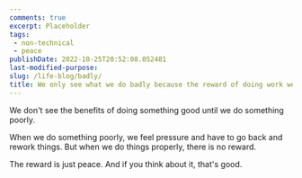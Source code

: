 ```yaml
---
comments: true
excerpt: Placeholder 
tags:
 - non-technical
 - peace
publishDate: 2022-10-25T20:52:08.052481
last-modified-purpose:
slug: /life-blog/badly/
title: We only see what we do badly because the reward of doing work well is just peace.
---
```


We don't see the benefits of doing something good until we do something poorly.

When we do something poorly, we feel pressure and have to go back and rework things. But when we do things properly, there is no reward.

The reward is just peace. And if you think about it, that's good.